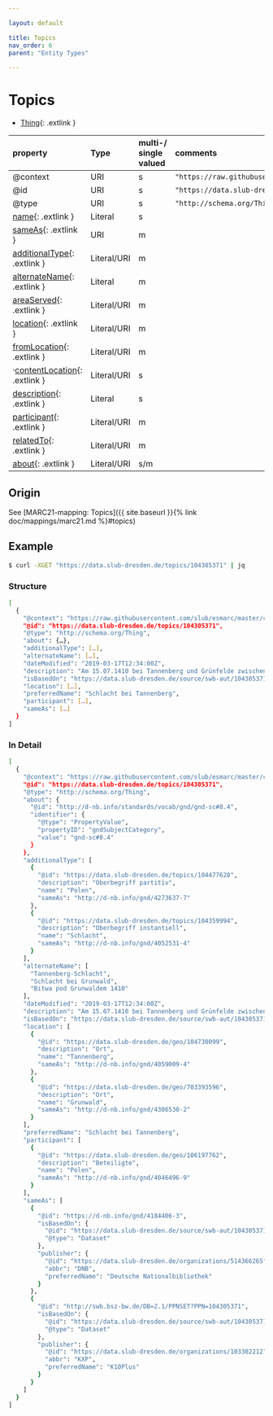 ```yaml
---

layout: default

title: Topics
nav_order: 6
parent: "Entity Types"

---
```


# Topics

* [Thing](https://schema.org/Thing){: .extlink }

| property                                                                 | Type        | multi-/ single valued | comments |
|:-------------------------------------------------------------------------|:------------|:----------------------|:---------|
| @context                                                                 | URI         |  s  | `"https://raw.githubusercontent.com/slub/esmarc/master/conf/context.jsonld"`      |
| @id                                                                      | URI         |  s  | `"https://data.slub-dresden.de/organizations/SWB-ID"` |
| @type                                                                    | URI         |  s  | `"http://schema.org/Thing"` |
| [name](https://schema.org/name){: .extlink }                             | Literal     |  s  | |
| [sameAs](https://schema.org/sameAs){: .extlink }                         | URI         |  m  | |
| [additionalType](https://schema.org/additionalType){: .extlink }         | Literal/URI |  m  | |
| [alternateName](https://schema.org/alternateName){: .extlink }           | Literal     |  m  | |
| [areaServed](https://schema.org/areaServed){: .extlink }                 | Literal/URI |  m  | |
| [location](https://schema.org/location){: .extlink }                     | Literal/URI |  m  | |
| [fromLocation](https://schema.org/fromLocation){: .extlink }             | Literal/URI |  m  | |
| ·[contentLocation](https://schema.org/contentLocation){: .extlink }      | Literal/URI |  s  | |
| [description](https://schema.org/description){: .extlink }               | Literal     |  s  | |
| [participant](https://schema.org/participant){: .extlink }               | Literal/URI |  m  | |
| [relatedTo](https://schema.org/relatedTo){: .extlink }                   | Literal/URI |  m  | |
| [about](https://schema.org/about){: .extlink }                           | Literal/URI | s/m | |


## Origin
  
  See [MARC21-mapping: Topics]({{ site.baseurl }}{% link doc/mappings/marc21.md %}#topics)

## Example
```sh
$ curl -XGET "https://data.slub-dresden.de/topics/104305371" | jq
```
### Structure

```sh
[
  {
    "@context": "https://raw.githubusercontent.com/slub/esmarc/master/conf/context.jsonld",
    "@id": "https://data.slub-dresden.de/topics/104305371",
    "@type": "http://schema.org/Thing",
    "about": {…},
    "additionalType": […],
    "alternateName": […],
    "dateModified": "2019-03-17T12:34:00Z",
    "description": "Am 15.07.1410 bei Tannenberg und Grünfelde zwischen dem Heer des Deutschen Ordens und der Streitmacht des Königreichs Polen ausgefochten",
    "isBasedOn": "https://data.slub-dresden.de/source/swb-aut/104305371",
    "location": […],
    "preferredName": "Schlacht bei Tannenberg",
    "participant": […],
    "sameAs": […]
  }
]
```
### In Detail  

```sh
[
  {
    "@context": "https://raw.githubusercontent.com/slub/esmarc/master/conf/context.jsonld",
    "@id": "https://data.slub-dresden.de/topics/104305371",
    "@type": "http://schema.org/Thing",
    "about": {
      "@id": "http://d-nb.info/standards/vocab/gnd/gnd-sc#8.4",
      "identifier": {
        "@type": "PropertyValue",
        "propertyID": "gndSubjectCategory",
        "value": "gnd-sc#8.4"
      }
    },
    "additionalType": [
      {
        "@id": "https://data.slub-dresden.de/topics/104477628",
        "description": "Oberbegriff partitiv",
        "name": "Polen",
        "sameAs": "http://d-nb.info/gnd/4273637-7"
      },
      {
        "@id": "https://data.slub-dresden.de/topics/104359994",
        "description": "Oberbegriff instantiell",
        "name": "Schlacht",
        "sameAs": "http://d-nb.info/gnd/4052531-4"
      }
    ],
    "alternateName": [
      "Tannenberg-Schlacht",
      "Schlacht bei Grunwald",
      "Bitwa pod Grunwaldem 1410"
    ],
    "dateModified": "2019-03-17T12:34:00Z",
    "description": "Am 15.07.1410 bei Tannenberg und Grünfelde zwischen dem Heer des Deutschen Ordens und der Streitmacht des Königreichs Polen ausgefochten",
    "isBasedOn": "https://data.slub-dresden.de/source/swb-aut/104305371",
    "location": [
      {
        "@id": "https://data.slub-dresden.de/geo/104730099",
        "description": "Ort",
        "name": "Tannenberg",
        "sameAs": "http://d-nb.info/gnd/4059009-4"
      },
      {
        "@id": "https://data.slub-dresden.de/geo/703393596",
        "description": "Ort",
        "name": "Grunwald",
        "sameAs": "http://d-nb.info/gnd/4306530-2"
      }
    ],
    "preferredName": "Schlacht bei Tannenberg",
    "participant": [
      {
        "@id": "https://data.slub-dresden.de/geo/106197762",
        "description": "Beteiligte",
        "name": "Polen",
        "sameAs": "http://d-nb.info/gnd/4046496-9"
      }
    ],
    "sameAs": [     
      {
        "@id": "https://d-nb.info/gnd/4184406-3",
        "isBasedOn": {
          "@id": "https://data.slub-dresden.de/source/swb-aut/104305371",
          "@type": "Dataset"
        },
        "publisher": {
          "@id": "https://data.slub-dresden.de/organizations/514366265",
          "abbr": "DNB",
          "preferredName": "Deutsche Nationalbibliothek"
        }
      },
      {
        "@id": "http://swb.bsz-bw.de/DB=2.1/PPNSET?PPN=104305371",
        "isBasedOn": {
          "@id": "https://data.slub-dresden.de/source/swb-aut/104305371",
          "@type": "Dataset"
        },
        "publisher": {
          "@id": "https://data.slub-dresden.de/organizations/103302212",
          "abbr": "KXP",
          "preferredName": "K10Plus"
        }
      }
    ]
  }
]
```
